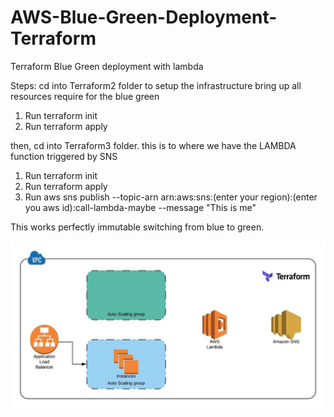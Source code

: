 # AWS-Blue-Green-Deployment-Terraform
Terraform Blue Green deployment with lambda 

Steps:
cd into Terraform2 folder to setup the infrastructure bring up all resources require for the blue green
1. Run terraform init
2. Run terraform apply

then, cd into Terraform3 folder. this is to where we have the LAMBDA function triggered by SNS 
1. Run terraform init
2. Run terraform apply
3. Run aws sns publish --topic-arn arn:aws:sns:(enter your region):(enter you aws id):call-lambda-maybe --message "This is me"

This works perfectly immutable switching from blue to green.

![](data1.jpeg)
